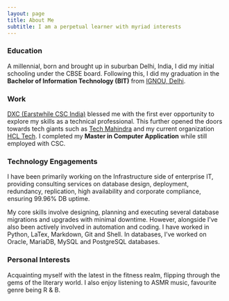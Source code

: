 ```yaml
---
layout: page
title: About Me
subtitle: I am a perpetual learner with myriad interests
---
```


### Education

A millennial, born and brought up in suburban Delhi, India, I did my initial schooling under the CBSE board. Following this, I did my graduation in the **Bachelor of Information Technology (BIT)** from [IGNOU, Delhi](https://www.ignou.ac.in/).

### Work

[DXC (Earstwhile CSC India)](https://dxc.com/in/en) blessed me with the first ever opportunity to explore my skills as a technical professional. This further opened the doors towards tech giants such as [Tech Mahindra](https://www.techmahindra.com/) and my current organization [HCL Tech](https://www.hcltech.com/). I completed my **Master in Computer Application** while still employed with CSC.

### Technology Engagements

I have been primarily working on the Infrastructure side of enterprise IT, providing consulting services on database design, deployment, redundancy, replication, high availability and corporate compliance, ensuring 99.96% DB uptime.

My core skills involve designing, planning and executing several database migrations and upgrades with minimal downtime. However, alongside I’ve also been actively involved in automation and coding. I have worked in Python, LaTex, Markdown, Git and Shell. In databases, I’ve worked on Oracle, MariaDB, MySQL and PostgreSQL databases.

### Personal Interests

Acquainting myself with the latest in the fitness realm, flipping through the gems of the literary world. I also enjoy listening to ASMR music, favourite genre being R & B.
